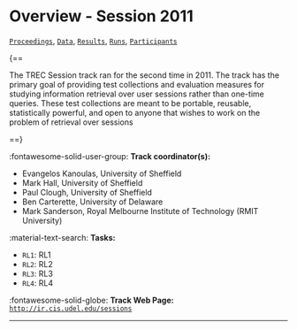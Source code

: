 # Overview - Session 2011

[`Proceedings`](./proceedings.md), [`Data`](./data.md), [`Results`](./results.md), [`Runs`](./runs.md), [`Participants`](./participants.md)

{==

The TREC Session track ran for the second time in 2011. The track has the primary goal of providing test collections and evaluation measures for studying information retrieval over user sessions rather than one-time queries. These test collections are meant to be portable, reusable, statistically powerful, and open to anyone that wishes to work on the problem of retrieval over sessions

==}

:fontawesome-solid-user-group: **Track coordinator(s):**

- Evangelos Kanoulas, University of Sheffield 
- Mark Hall, University of Sheffield 
- Paul Clough, University of Sheffield 
- Ben Carterette, University of Delaware 
- Mark Sanderson, Royal Melbourne Institute of Technology (RMIT University) 

:material-text-search: **Tasks:**

- `RL1`: RL1 
- `RL2`: RL2 
- `RL3`: RL3 
- `RL4`: RL4 

:fontawesome-solid-globe: **Track Web Page:** [`http://ir.cis.udel.edu/sessions`](http://ir.cis.udel.edu/sessions) 

---

